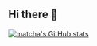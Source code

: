 ## Hi there 👋

[![matcha's GitHub stats](https://github-readme-stats.vercel.app/api?username=matcha-s)](https://github.com/matcha-s/github-readme-stats)


<!--
**matcha-s/matcha-s** is a ✨ _special_ ✨ repository because its `README.md` (this file) appears on your GitHub profile.

Here are some ideas to get you started:

- 🔭 I’m currently working on ...
- 🌱 I’m currently learning ...
- 👯 I’m looking to collaborate on ...
- 🤔 I’m looking for help with ...
- 💬 Ask me about ...
- 📫 How to reach me: ...
- 😄 Pronouns: ...
- ⚡ Fun fact: ...
-->
